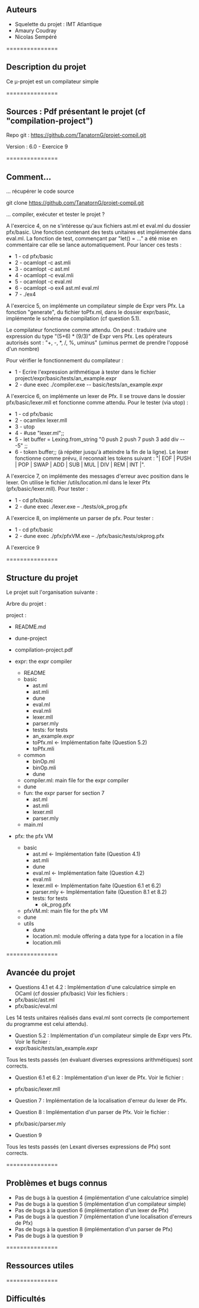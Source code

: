 Auteurs
-------

- Squelette du projet : IMT Atlantique
- Amaury Coudray
- Nicolas Sempéré

===============

Description du projet
--------------------------

Ce μ-projet est un compilateur simple

===============

Sources : Pdf présentant le projet (cf "compilation-project")
-------

Repo git : https://github.com/TanatornG/projet-compil.git

Version : 6.0 - Exercice 9

===============

Comment...
-------

... récupérer le code source

  git clone https://github.com/TanatornG/projet-compil.git

... compiler, exécuter et tester le projet ?

  A l'exercice 4, on ne s'intéresse qu'aux fichiers ast.ml et eval.ml du dossier pfx/basic.
  Une fonction contenant des tests unitaires est implémentée dans eval.ml.
  La fonction de test, commençant par "let() = ..." a été mise en commentaire
  car elle se lance automatiquement.
  Pour lancer ces tests :
  - 1 - cd pfx/basic
  - 2 - ocamlopt -c ast.mli
  - 3 - ocamlopt -c ast.ml
  - 4 - ocamlopt -c eval.mli
  - 5 - ocamlopt -c eval.ml
  - 6 - ocamlopt -o ex4 ast.ml eval.ml
  - 7 - ./ex4

  A l'exercice 5, on implémente un compilateur simple de Expr vers Pfx.
  La fonction "generate", du fichier toPfx.ml, dans le dossier expr/basic, implémente le schéma de compilation (cf question 5.1).

  Le compilateur fonctionne comme attendu.
  On peut : traduire une expression du type "(5+6) * (9/3)" de Expr vers Pfx.
  Les opérateurs autorisés sont : "+, -, *, /, \%, uminus" (uminus permet de prendre l'opposé d'un nombre)

  Pour vérifier le fonctionnement du compilateur :
  - 1 - Ecrire l'expression arithmétique à tester dans le fichier project/expr/basic/tests/an_example.expr
  - 2 - dune exec ./compiler.exe -- basic/tests/an_example.expr

  A l'exercice 6, on implémente un lexer de Pfx.
  Il se trouve dans le dossier pfx/basic/lexer.mll et fonctionne comme attendu.
  Pour le tester (via utop) : 
  - 1 - cd pfx/basic 
  - 2 - ocamllex lexer.mll 
  - 3 - utop 
  - 4 - #use "lexer.ml";;
  - 5 - let buffer = Lexing.from\_string "0 push 2 push 7 push 3 add div -- -5" ;;
  - 6 - token buffer;; (à répéter jusqu'à atteindre la fin de la ligne).
  Le lexer fonctionne comme prévu, il reconnait les tokens suivant :
  "| EOF | PUSH | POP | SWAP | ADD | SUB | MUL | DIV | REM | INT |".

  A l'exercice 7, on implémente des messages d'erreur avec position dans le lexer.
  On utilise le fichier /utils/location.ml dans le lexer Pfx (pfx/basic/lexer.mll).
  Pour tester :
  - 1 - cd pfx/basic
  - 2 - dune exec ./lexer.exe – ./tests/ok_prog.pfx

  A l'exercice 8, on implémente un parser de pfx.
  Pour tester : 
  - 1 - cd pfx/basic
  - 2 - dune exec ./pfx/pfxVM.exe – ./pfx/basic/tests/okprog.pfx

  A l'exercice 9

===============

Structure du projet
------------------------

Le projet suit l'organisation suivante :

Arbre du projet :

project :

  - README.md

  - dune-project

  - compilation-project.pdf

  - expr: the expr compiler
    - README
    - basic
      - ast.ml
      - ast.mli
      - dune
      - eval.ml
      - eval.mli
      - lexer.mll
      - parser.mly
      - tests: for tests
       - an_example.expr
      - toPfx.ml             <- Implémentation faite (Question 5.2)
      - toPfx.mli
    - common
      - binOp.ml
      - binOp.mli
      - dune
    - compiler.ml: main file for the expr compiler
    - dune
    - fun: the expr parser for section 7
      - ast.ml
      - ast.mli
      - lexer.mll
      - parser.mly
    - main.ml

  - pfx: the pfx VM
    - basic
      - ast.ml               <- Implémentation faite (Question 4.1)
      - ast.mli
      - dune
      - eval.ml              <- Implémentation faite (Question 4.2)
      - eval.mli
      - lexer.mll            <- Implémentation faite (Question 6.1 et 6.2)
      - parser.mly           <- Implémentation faite (Question 8.1 et 8.2)
      - tests: for tests
        - ok_prog.pfx
    - pfxVM.ml: main file for the pfx VM
    - dune
    - utils
      - dune
      - location.ml: module offering a data type for a location in a file
      - location.mli

===============

Avancée du projet
--------

- Questions 4.1 et 4.2 : Implémentation d'une calculatrice simple en OCaml (cf dossier pfx/basic)
Voir les fichiers :
 - pfx/basic/ast.ml
 - pfx/basic/eval.ml

Les 14 tests unitaires réalisés dans eval.ml sont corrects (le comportement du programme est celui attendu).

- Question 5.2 : Implémentation d'un compilateur simple de Expr vers Pfx.
Voir le fichier :
 - expr/basic/tests/an_example.expr

Tous les tests passés (en évaluant diverses expressions arithmétiques) sont corrects.

- Question 6.1 et 6.2 : Implémentation d'un lexer de Pfx.
Voir le fichier :
 - pfx/basic/lexer.mll

- Question 7 : Implémentation de la localisation d'erreur du lexer de Pfx.

- Question 8 : Implémentation d'un parser de Pfx.
Voir le fichier :
 - pfx/basic/parser.mly

- Question 9

Tous les tests passés (en Lexant diverses expressions de Pfx) sont corrects.

===============

Problèmes et bugs connus
--------------------

- Pas de bugs à la question 4 (implémentation d'une calculatrice simple)
- Pas de bugs à la question 5 (implémentation d'un compilateur simple)
- Pas de bugs à la question 6 (implémentation d'un lexer de Pfx)
- Pas de bugs à la question 7 (implémentation d'une localisation d'erreurs de Pfx)
- Pas de bugs à la question 8 (implémentation d'un parser de Pfx)
- Pas de bugs à la question 9

===============

Ressources utiles
-----------------

===============

Difficultés
------------